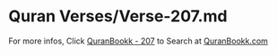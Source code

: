 # Quran Verses/Verse-207.md 

For more infos, Click [QuranBookk - 207](https://www.quranbookk.com/quran/search?q=207) to Search at [QuranBookk.com](http://quranbookk.com/)